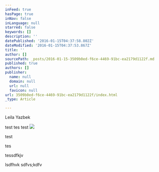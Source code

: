 ```yaml
---
inFeed: true
hasPage: true
inNav: false
inLanguage: null
starred: false
keywords: []
description: ''
datePublished: '2016-01-15T04:37:58.802Z'
dateModified: '2016-01-15T04:37:53.867Z'
title: ''
author: []
sourcePath: _posts/2016-01-15-3509b0ed-f6ce-4469-91bc-ea2179d1122f.md
published: true
authors: []
publisher:
  name: null
  domain: null
  url: null
  favicon: null
url: 3509b0ed-f6ce-4469-91bc-ea2179d1122f/index.html
_type: Article

---
```

Leila Yazbek

test tes test
![](https://the-grid-user-content.s3-us-west-2.amazonaws.com/7a63af3e-a3e1-4874-8ceb-338144e6217f.jpg)

test

tes 

tessdfkjv 

lsdfhvk sdfvs;kdfv
